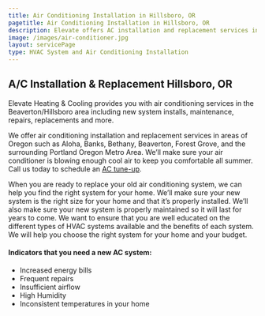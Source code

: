 ```yaml
---
title: Air Conditioning Installation in Hillsboro, OR
pagetitle: Air Conditioning Installation in Hillsboro, OR
description: Elevate offers AC installation and replacement services in Hillsboro, OR areas. Call us today to schedule.
image: /images/air-conditioner.jpg
layout: servicePage
type: HVAC System and Air Conditioning Installation
---
```


## A/C Installation & Replacement Hillsboro, OR

Elevate Heating & Cooling provides you with air conditioning services in the Beaverton/Hillsboro area including new system installs, maintenance, repairs, replacements and more.

We offer air conditioning installation and replacement services in areas of Oregon such as Aloha, Banks, Bethany, Beaverton, Forest Grove, and the surrounding Portland Oregon Metro Area. We’ll make sure your air conditioner is blowing enough cool air to keep you comfortable all summer. Call us today to schedule an [AC tune-up](../ac-repair-and-maintenance/).

When you are ready to replace your old air conditioning system, we can help you find the right system for your home. We’ll make sure your new system is the right size for your home and that it’s properly installed. We’ll also make sure your new system is properly maintained so it will last for years to come. We want to ensure that you are well educated on the different types of HVAC systems available and the benefits of each system. We will help you choose the right system for your home and your budget.

#### Indicators that you need a new AC system:

- Increased energy bills
- Frequent repairs
- Insufficient airflow
- High Humidity
- Inconsistent temperatures in your home